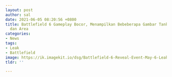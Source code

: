 ```yaml
---
layout: post
author: sal
date: 2021-06-05 08:20:56 +0800
title: Battlefield 6 Gameplay Bocor, Menampilkan Bebeberapa Gambar Tank, Helikopter
  dan Area
categories:
- News
tags:
- Leak
- Battlefield
image: https://ik.imagekit.io/dsg/Battlefield-6-Reveal-Event-May-6-Leak-Rumor_1__AvQI6-QVn.jpg
tldr: ''

---
```

